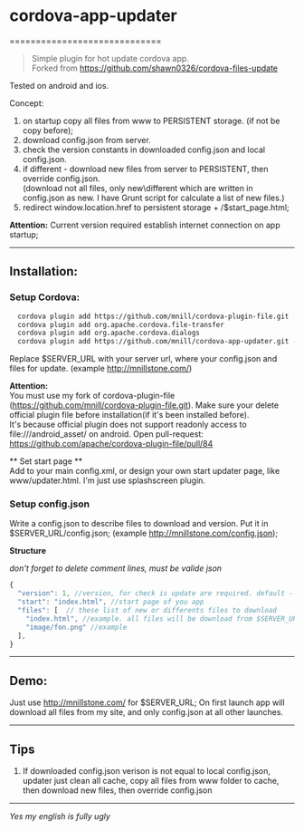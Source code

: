 # cordova-app-updater
=============================
> Simple plugin for hot update cordova app.  
> Forked from https://github.com/shawn0326/cordova-files-update

Tested on android and ios.


Concept:  
1) on startup copy all files from www to PERSISTENT storage. (if not be copy before);  
2) download config.json from server.  
3) check the version constants in downloaded config.json and local config.json.  
4) if different - download new files from server to PERSISTENT, then override config.json.  
(download not all files, only new\different which are written in config.json as new. I have Grunt script for calculate a list of new files.)  
5) redirect window.location.href to persistent storage + /$start_page.html;

**Attention:**
Current version required establish internet connection on app startup;  
  
  
 --------------------------------------------------------------------------------  
## Installation:
  ### Setup Cordova:

```bash
  cordova plugin add https://github.com/mnill/cordova-plugin-file.git
  cordova plugin add org.apache.cordova.file-transfer
  cordova plugin add org.apache.cordova.dialogs
  cordova plugin add https://github.com/mnill/cordova-app-updater.git --variable SERVER_ADDRESS="$SERVER_URL"
```
Replace $SERVER_URL with your server url, where your config.json and files for update. (example http://mnillstone.com/)

**Attention:**  
You must use my fork of cordova-plugin-file (https://github.com/mnill/cordova-plugin-file.git). Make sure your delete official plugin file before installation(if it's been installed before).   
It's because official plugin does not support readonly access to file:///android_asset/ on android. Open pull-request: https://github.com/apache/cordova-plugin-file/pull/84

** Set start page **  
Add <content src="updater.html"/> to your main config.xml, or design your own start updater page, like www/updater.html. I'm just use splashscreen plugin.
  
### Setup config.json
Write a config.json to describe files to download and version. Put it in $SERVER_URL/config.json; (example http://mnillstone.com/config.json);

**Structure**

*don't forget to delete comment lines, must be valide json*
```javascript
{
  "version": 1, //version, for check is update are required. default - 0
  "start": "index.html", //start page of you app
  "files": [  // these list of new or differents files to download
    "index.html", //example. all files will be download from $SERVER_URL + this path.
    "image/fon.png" //example
  ],
}
```
 
--------------------------------------------------------------------------------  
## Demo:
Just use http://mnillstone.com/ for $SERVER_URL; On first launch app will download all files from my site, and only config.json at all other launches.

 --------------------------------------------------------------------------------  
## Tips  
1) If downloaded config.json verison is not equal to local config.json, updater just clean all cache, copy all files from www folder to cache, then download new files, then override config.json  

--------------------------------------------------------------------------------  
  
  
*Yes my english is fully ugly*  